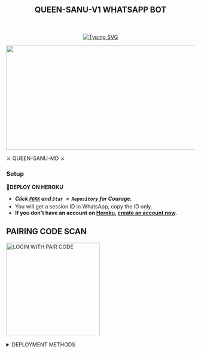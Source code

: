 
## <p align="center"> QUEEN-SANU-V1 WHATSAPP BOT
<br>

<p align="center"><a href="https://git.io/typing-svg"><img src="https://readme-typing-svg.demolab.com?font=EB+Garamond&weight=800&size=28&duration=4000&pause=1000&random=false&width=435&lines=WELCOME+TO+THE+QUEEN-SANU-V1;MULTI-DEVICE+WHATSAPP+BOT;DEVELOPED+BY+SHENUWA;RELEASED+DATE+28%2F04%2F2024." alt="Typing SVG" /></a>
</p>


<img src="https://telegra.ph/file/a0b640cd73eee9a805a19.jpg" width="540" height="280" />
</p>⚔ QUEEN-SANU-MD ⚔

### Setup

**📌DEPLOY ON HEROKU**
   - ***Click [`FORK`](https://github.com/Darkshenuwaofficial/QUEEN-SANU-V1/fork) and `Star ⭐ Repository` for Courage.***
   - You will get a session ID in WhatsApp, copy the ID only.
   - **If you don't have an account on [Heroku](https://signup.heroku.com/), [create an account now](https://signup.heroku.com/).**
</p>

##  PAIRING CODE SCAN

<a href="PAIR CODE එක දාහන්"><img src="https://img.shields.io/badge/LOGIN%20WITH-PAIR%20CODE-red" alt="LOGIN WITH PAIR CODE" width="250"></a>

 <details close>
<summary> DEPLOYMENT METHODS </summary>
  

## DEPLOY IN HEROKU 

 [![Deploy on Heroku](https://www.herokucdn.com/deploy/button.svg)](https://dashboard.heroku.com/new?template=https://github.com/Darkshenuwaofficial/QUEEN-SANU-V1/)







## Contributions

Contributions to Queen-sanu-Md are welcome! If you have ideas for new features, improvements, or bug fixes, feel free to open an issue or submit a pull request.

## License

The QUEEN-SANU-V1 is released.

Enjoy the diverse features of the QUEEN-SANU-V1  to enhance your conversations and make your WhatsApp experience more interesting!

## Developer:
- [**WhatsApp**](https://wa.me/94768725104?text=Heyshenuwa)











